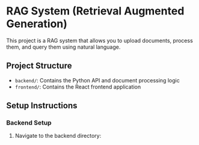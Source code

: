 # RAG System (Retrieval Augmented Generation)

This project is a RAG system that allows you to upload documents, process them, and query them using natural language.

## Project Structure

- `backend/`: Contains the Python API and document processing logic
- `frontend/`: Contains the React frontend application

## Setup Instructions

### Backend Setup

1. Navigate to the backend directory: